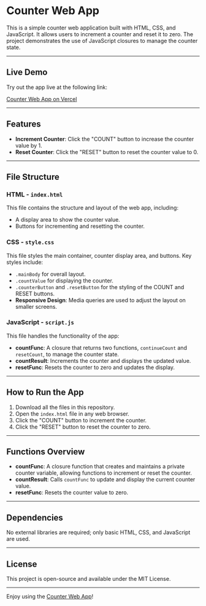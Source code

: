 # Counter Web App

This is a simple counter web application built with HTML, CSS, and JavaScript. It allows users to increment a counter and reset it to zero. The project demonstrates the use of JavaScript closures to manage the counter state.

---

## Live Demo

Try out the app live at the following link:

[Counter Web App on Vercel](https://project02-three.vercel.app/)

---

## Features

- **Increment Counter**: Click the "COUNT" button to increase the counter value by 1.
- **Reset Counter**: Click the "RESET" button to reset the counter value to 0.

---

## File Structure

### HTML - `index.html`

This file contains the structure and layout of the web app, including:
- A display area to show the counter value.
- Buttons for incrementing and resetting the counter.

### CSS - `style.css`

This file styles the main container, counter display area, and buttons. Key styles include:
- `.mainBody` for overall layout.
- `.countValue` for displaying the counter.
- `.counterButton` and `.resetButton` for the styling of the COUNT and RESET buttons.
- **Responsive Design**: Media queries are used to adjust the layout on smaller screens.

### JavaScript - `script.js`

This file handles the functionality of the app:
- **countFunc**: A closure that returns two functions, `continueCount` and `resetCount`, to manage the counter state.
- **countResult**: Increments the counter and displays the updated value.
- **resetFunc**: Resets the counter to zero and updates the display.

---

## How to Run the App

1. Download all the files in this repository.
2. Open the `index.html` file in any web browser.
3. Click the "COUNT" button to increment the counter.
4. Click the "RESET" button to reset the counter to zero.

---

## Functions Overview

- **countFunc**: A closure function that creates and maintains a private counter variable, allowing functions to increment or reset the counter.
- **countResult**: Calls `countFunc` to update and display the current counter value.
- **resetFunc**: Resets the counter value to zero.

---

## Dependencies

No external libraries are required; only basic HTML, CSS, and JavaScript are used.

---

## License

This project is open-source and available under the MIT License.

---

Enjoy using the [Counter Web App](https://project02-three.vercel.app/)!

